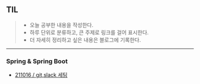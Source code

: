 ## TIL
> - 오늘 공부한 내용을 작성한다.  <br>
> - 하루 단위로 분류하고, 큰 주제로 링크를 걸어 표시한다.<br>
> - 더 자세히 정리하고 싶은 내용은 블로그에 기록한다.
***

### Spring & Spring Boot
- [211016 / git,slack 세팅](https://github.com/HOONITANG/TIL/blob/main/2021/10.16.md)
<br>
